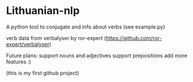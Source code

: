 # Lithuanian-nlp

A python tool to conjugate and info about verbs (see example.py)

verb data from verbalyser by ror-expert (https://github.com/ror-expert/verbalyser)

Future plans:
support nouns and adjectives
support prepositions
add more features :)


(this is my first github project)

